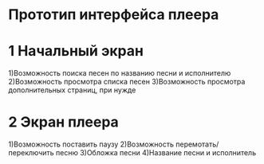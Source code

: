 # Прототип интерфейса плеера
# 1 Начальный экран
1)Возможность поиска песен по названию песни и исполнителю
2)Возможность просмотра списка песен
3)Возможность просмотра дополнительных страниц, при нужде
# 2 Экран плеера
1)Возможность поставить паузу
2)Возможность перемотать/переключить песню
3)Обложка песни
4)Название песни и исполнитель
